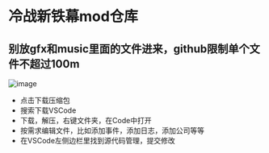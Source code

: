 # 冷战新铁幕mod仓库
## 别放gfx和music里面的文件进来，github限制单个文件不超过100m
![image](https://github.com/user-attachments/assets/a83eda6e-2d32-4398-a419-4bc4bd4d40b3)
- 点击下载压缩包
- 搜索下载VSCode
- 下载，解压，右键文件夹，在Code中打开
- 按需求编辑文件，比如添加事件，添加日志，添加公司等等
- 在VSCode左侧边栏里找到源代码管理，提交修改
